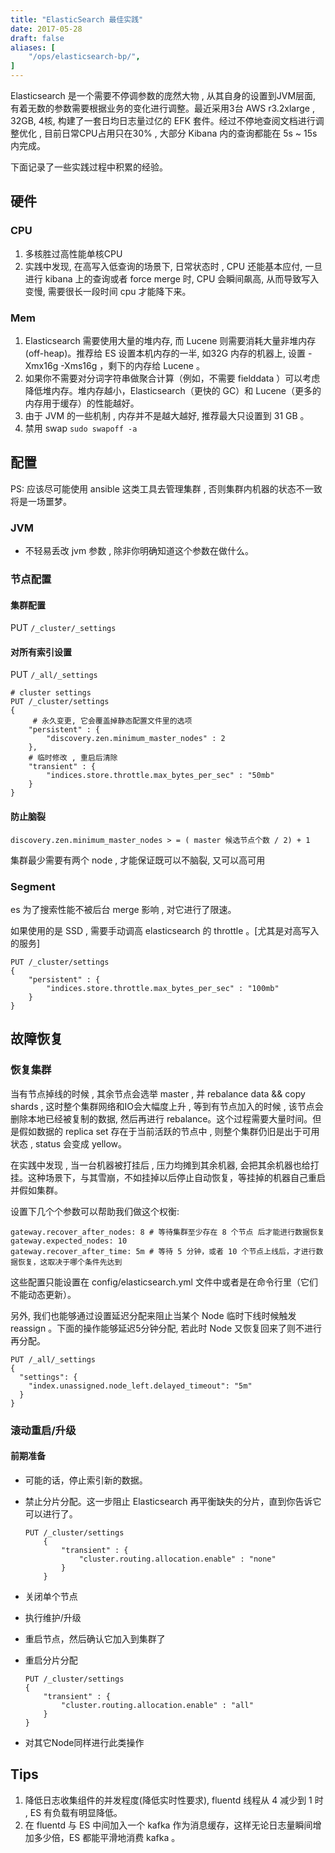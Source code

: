 ```yaml
---
title: "ElasticSearch 最佳实践"
date: 2017-05-28
draft: false
aliases: [
    "/ops/elasticsearch-bp/",
]
---
```


Elasticsearch 是一个需要不停调参数的庞然大物 , 从其自身的设置到JVM层面, 有着无数的参数需要根据业务的变化进行调整。最近采用3台 AWS r3.2xlarge , 32GB, 4核, 构建了一套日均日志量过亿的 EFK 套件。经过不停地查阅文档进行调整优化 , 目前日常CPU占用只在30% , 大部分 Kibana 内的查询都能在 5s ~ 15s 内完成。

下面记录了一些实践过程中积累的经验。

## 硬件

### CPU

1. 多核胜过高性能单核CPU
2. 实践中发现, 在高写入低查询的场景下, 日常状态时 , CPU 还能基本应付, 一旦进行 kibana 上的查询或者 force merge 时, CPU 会瞬间飙高, 从而导致写入变慢, 需要很长一段时间 cpu 才能降下来。

### Mem

1. Elasticsearch 需要使用大量的堆内存, 而 Lucene 则需要消耗大量非堆内存 (off-heap)。推荐给 ES 设置本机内存的一半, 如32G 内存的机器上, 设置 -Xmx16g -Xms16g ，剩下的内存给 Lucene 。
2. 如果你不需要对分词字符串做聚合计算（例如，不需要 fielddata ）可以考虑降低堆内存。堆内存越小，Elasticsearch（更快的 GC）和 Lucene（更多的内存用于缓存）的性能越好。
3. 由于 JVM 的一些机制 , 内存并不是越大越好, 推荐最大只设置到 31 GB 。
4. 禁用 swap `sudo swapoff -a`

## 配置

PS: 应该尽可能使用 ansible 这类工具去管理集群 , 否则集群内机器的状态不一致将是一场噩梦。

### JVM 

- 不轻易丢改 jvm 参数 , 除非你明确知道这个参数在做什么。

### 节点配置

#### 集群配置

PUT `/_cluster/_settings` 

#### 对所有索引设置

PUT `/_all/_settings` 

```
# cluster settings
PUT /_cluster/settings
{
	 # 永久变更, 它会覆盖掉静态配置文件里的选项
    "persistent" : {
        "discovery.zen.minimum_master_nodes" : 2 
    },
    # 临时修改 , 重启后清除
    "transient" : {
        "indices.store.throttle.max_bytes_per_sec" : "50mb" 
    }
}
```

#### 防止脑裂

```
discovery.zen.minimum_master_nodes > = ( master 候选节点个数 / 2) + 1 
```

集群最少需要有两个 node , 才能保证既可以不脑裂, 又可以高可用


### Segment

es 为了搜索性能不被后台 merge 影响 , 对它进行了限速。

如果使用的是 SSD , 需要手动调高 elasticsearch 的 throttle 。[尤其是对高写入的服务]

```
PUT /_cluster/settings
{
    "persistent" : {
        "indices.store.throttle.max_bytes_per_sec" : "100mb"
    }
}
```

## 故障恢复

### 恢复集群

当有节点掉线的时候 , 其余节点会选举 master , 并 rebalance data && copy shards , 这时整个集群网络和IO会大幅度上升 , 等到有节点加入的时候 , 该节点会删除本地已经被复制的数据, 然后再进行 rebalance。这个过程需要大量时间。但是假如数据的 replica set 存在于当前活跃的节点中 , 则整个集群仍旧是出于可用状态 , status 会变成 yellow。

在实践中发现 , 当一台机器被打挂后 , 压力均摊到其余机器, 会把其余机器也给打挂。这种场景下，与其雪崩，不如挂掉以后停止自动恢复，等挂掉的机器自己重启并假如集群。

设置下几个个参数可以帮助我们做这个权衡:

```
gateway.recover_after_nodes: 8 # 等待集群至少存在 8 个节点 后才能进行数据恢复
gateway.expected_nodes: 10
gateway.recover_after_time: 5m # 等待 5 分钟，或者 10 个节点上线后，才进行数据恢复，这取决于哪个条件先达到
```

这些配置只能设置在 config/elasticsearch.yml 文件中或者是在命令行里（它们不能动态更新）。

另外, 我们也能够通过设置延迟分配来阻止当某个 Node 临时下线时候触发 reassign 。下面的操作能够延迟5分钟分配, 若此时 Node 又恢复回来了则不进行再分配。

```
PUT /_all/_settings 
{
  "settings": {
    "index.unassigned.node_left.delayed_timeout": "5m" 
  }
}
```
	
### 滚动重启/升级

#### 前期准备

- 可能的话，停止索引新的数据。
- 禁止分片分配。这一步阻止 Elasticsearch 再平衡缺失的分片，直到你告诉它可以进行了。

	```
	PUT /_cluster/settings
		{
		    "transient" : {
		        "cluster.routing.allocation.enable" : "none"
		    }
		}
	```


- 关闭单个节点
- 执行维护/升级
- 重启节点，然后确认它加入到集群了
- 重启分片分配

	```
	PUT /_cluster/settings
	{
	    "transient" : {
	        "cluster.routing.allocation.enable" : "all"
	    }
	}
	```

- 对其它Node同样进行此类操作

## Tips

1. 降低日志收集组件的并发程度(降低实时性要求), fluentd 线程从 4 减少到 1 时 , ES 有负载有明显降低。
2. 在 fluentd 与 ES 中间加入一个 kafka 作为消息缓存，这样无论日志量瞬间增加多少倍，ES 都能平滑地消费 kafka 。





